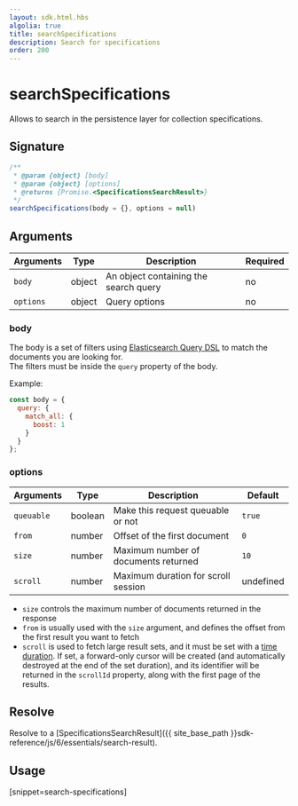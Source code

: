 ```yaml
---
layout: sdk.html.hbs
algolia: true
title: searchSpecifications
description: Search for specifications
order: 200
---
```


# searchSpecifications

Allows to search in the persistence layer for collection specifications.

## Signature

```javascript
/**
 * @param {object} [body]
 * @param {object} [options]
 * @returns {Promise.<SpecificationsSearchResult>}
 */
searchSpecifications(body = {}, options = null)
```

## Arguments

| Arguments    | Type    | Description | Required
|--------------|---------|-------------|----------
| ``body`` | object | An object containing the search query    | no  |
| ``options`` | object | Query options    | no  |


### **body**

The body is a set of filters using [Elasticsearch Query DSL](https://www.elastic.co/guide/en/elasticsearch/reference/5.4/search-request-body.html) to match the documents you are looking for.  
The filters must be inside the `query` property of the body.

Example:

```js
const body = {
  query: {
    match_all: {
      boost: 1
    }
  }
};
```

### **options**

| Arguments    | Type    | Description | Default |
|--------------|---------|-------------|---------- |
| `queuable` | boolean | Make this request queuable or not | `true`  |
| ``from`` | number | Offset of the first document    | `0`  |
| ``size`` | number | Maximum number of documents returned    | `10` |
| ``scroll`` | number | Maximum duration for scroll session    | undefined |

* `size` controls the maximum number of documents returned in the response
* `from` is usually used with the `size` argument, and defines the offset from the first result you want to fetch
* `scroll` is used to fetch large result sets, and it must be set with a [time duration](https://www.elastic.co/guide/en/elasticsearch/reference/5.4/common-options.html#time-units). If set, a forward-only cursor will be created (and automatically destroyed at the end of the set duration), and its identifier will be returned in the `scrollId` property, along with the first page of the results.

## Resolve

Resolve to a [SpecificationsSearchResult]({{ site_base_path }}sdk-reference/js/6/essentials/search-result).

## Usage

[snippet=search-specifications]
